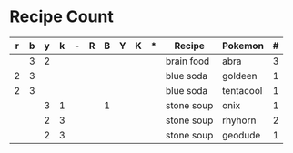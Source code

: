 # Recipe Count

| r | b | y | k | - | R | B | Y | K | * | Recipe     | Pokemon   | # |
|---|---|---|---|---|---|---|---|---|---|------------|-----------|---|
|   | 3 | 2 |   |   |   |   |   |   |   | brain food | abra      | 3 |
| 2 | 3 |   |   |   |   |   |   |   |   | blue soda  | goldeen   | 1 |
| 2 | 3 |   |   |   |   |   |   |   |   | blue soda  | tentacool | 1 |
|   |   | 3 | 1 |   |   | 1 |   |   |   | stone soup | onix      | 1 |
|   |   | 2 | 3 |   |   |   |   |   |   | stone soup | rhyhorn   | 2 |
|   |   | 2 | 3 |   |   |   |   |   |   | stone soup | geodude   | 1 |
